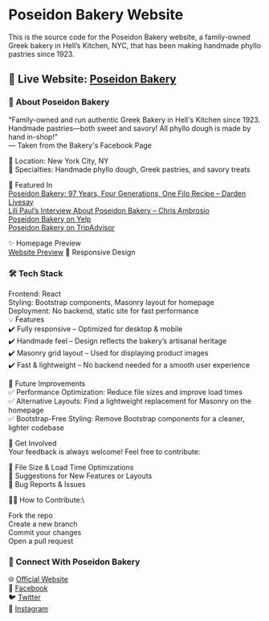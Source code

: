 # Poseidon Bakery Website 

This is the source code for the Poseidon Bakery website, a family-owned Greek bakery in Hell’s Kitchen, NYC, that has been making handmade phyllo pastries since 1923.

## 🔗 Live Website: [Poseidon Bakery](https://www.poseidonbakery.com/)

### 📖 About Poseidon Bakery
"Family-owned and run authentic Greek Bakery in Hell's Kitchen since 1923. Handmade pastries—both sweet and savory! All phyllo dough is made by hand in-shop!"\
— Taken from the Bakery's Facebook Page

📍 Location: New York City, NY\
🥐 Specialties: Handmade phyllo dough, Greek pastries, and savory treats

📰 Featured In\
[Poseidon Bakery: 97 Years, Four Generations, One Filo Recipe – Darden Livesay](https://pappaspost.com/poseidon-bakery-97-years-four-generations-one-filo-recipe/)\
[Lili Paul’s Interview About Poseidon Bakery – Chris Ambrosio](https://w42st.com/post/lili-paul-fable-hells-kitchen-poseidon-bakery/)\
[Poseidon Bakery on Yelp](https://www.yelp.com/biz/poseidon-bakery-new-york)\
[Poseidon Bakery on TripAdvisor](https://www.tripadvisor.com/Restaurant_Review-g60763-d888709-Reviews-Poseidon_Bakery-New_York_City_New_York.html)

✨ Homepage Preview\
[Website Preview](https://res.cloudinary.com/dpbsgzrho/image/upload/v1739248129/bakery6_jnm5r6.gif)
📱 Responsive Design

### 🛠️ Tech Stack
Frontend: React\
Styling: Bootstrap components, Masonry layout for homepage\
Deployment: No backend, static site for fast performance\
💡 Features\
✔️ Fully responsive – Optimized for desktop & mobile\
✔️ Handmade feel – Design reflects the bakery’s artisanal heritage\
✔️ Masonry grid layout – Used for displaying product images\
✔️ Fast & lightweight – No backend needed for a smooth user experience

🚀 Future Improvements\
✅ Performance Optimization: Reduce file sizes and improve load times\
✅ Alternative Layouts: Find a lightweight replacement for Masonry on the homepage\
✅ Bootstrap-Free Styling: Remove Bootstrap components for a cleaner, lighter codebase

📢 Get Involved\
Your feedback is always welcome! Feel free to contribute:

🔹 File Size & Load Time Optimizations\
🔹 Suggestions for New Features or Layouts\
🔹 Bug Reports & Issues

👨‍💻 How to Contribute:\

Fork the repo\
Create a new branch\
Commit your changes\
Open a pull request

### 📍 Connect With Poseidon Bakery
🌐 [Official Website](https://www.poseidonbakery.com/)\
📘 [Facebook](https://www.facebook.com/PoseidonBakeryNYC/)\
🐦 [Twitter](https://x.com/PoseidonBakery/)\
📸 [Instagram](https://www.instagram.com/poseidonbakery/)


